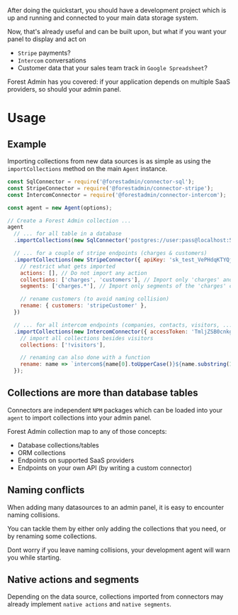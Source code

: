 After doing the quickstart, you should have a development project which is up and running and connected to your main data storage system.

Now, that's already useful and can be built upon, but what if you want your panel to display and act on

- `Stripe` payments?
- `Intercom` conversations
- Customer data that your sales team track in `Google Spreadsheet`?

Forest Admin has you covered: if your application depends on multiple SaaS providers, so should your admin panel.

# Usage

## Example

Importing collections from new data sources is as simple as using the `importCollections` method on the
main `Agent` instance.

```javascript
const SqlConnector = require('@forestadmin/connector-sql');
const StripeConnector = require('@forestadmin/connector-stripe');
const IntercomConnector = require('@forestadmin/connector-intercom');

const agent = new Agent(options);

// Create a Forest Admin collection ...
agent
  // ... for all table in a database
  .importCollections(new SqlConnector('postgres://user:pass@localhost:5432/mySchema'))

  // ... for a couple of stripe endpoints (charges & customers)
  .importCollections(new StripeConnector({ apiKey: 'sk_test_VePHdqKTYQjKNInc7u56JBrQ' }), {
    // restrict what gets imported
    actions: [], // Do not import any action
    collections: ['charges', 'customers'], // Import only 'charges' and 'customers'
    segments: ['charges.*'], // Import only segments of the 'charges' collection

    // rename customers (to avoid naming collision)
    rename: { customers: 'stripeCustomer' },
  })

  // ... for all intercom endpoints (companies, contacts, visitors, ...)
  .importCollections(new IntercomConnector({ accessToken: 'TmljZSB0cnkgOik=' }), {
    // import all collections besides visitors
    collections: ['!visitors'],

    // renaming can also done with a function
    rename: name => `intercom${name[0].toUpperCase()}${name.substring(1)}`,
  });
```

## Collections are more than database tables

Connectors are independent `NPM` packages which can be loaded into your `agent` to import collections into your admin panel.

Forest Admin collection map to any of those concepts:

- Database collections/tables
- ORM collections
- Endpoints on supported SaaS providers
- Endpoints on your own API (by writing a custom connector)

## Naming conflicts

When adding many datasources to an admin panel, it is easy to encounter naming collisions.

You can tackle them by either only adding the collections that you need, or by renaming some collections.

Dont worry if you leave naming collisions, your development agent will warn you while starting.

## Native actions and segments

Depending on the data source, collections imported from connectors may already implement `native actions` and `native segments`.
